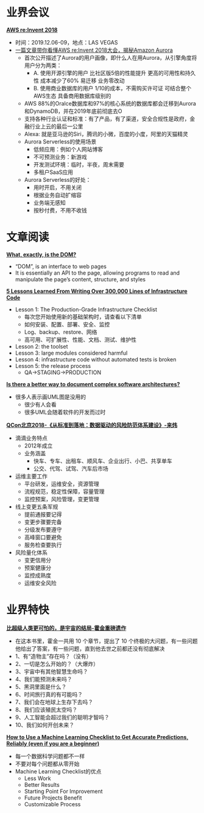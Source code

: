 ﻿# 业界会议

[**AWS re:Invent 2018**](https://reinvent.awsevents.com/)
* 时间：2019.12.06-09，地点：LAS VEGAS
* [一篇文章带你看懂AWS re:Invent 2018大会，揭秘Amazon Aurora](https://www.cnblogs.com/qcloud1001/p/10081686.html)
   * 首次公开描述了Aurora的用户画像，即什么人在用Aurora，从引擎角度将用户分为两类：
      * A. 使用开源引擎的用户 比社区版5倍的性能提升 更高的可用性和持久性 成本减少了60% 易迁移 业务零改动
      * B. 使用商业数据库的用户 1/10的成本，不需购买许可证 可结合整个AWS生态 具备商用数据库级别的
   * AWS 88%的Oralce数据库和97%的核心系统的数据库都会迁移到Aurora 和DynamoDB，并在2019年底前彻底去O
   * 支持各种行业认证和标准：有了产品，有了渠道，安全合规性是政府，金融行业上云的最后一公里
   * Alexa: 就是亚马逊的Siri，腾讯的小微，百度的小度，阿里的天猫精灵
   * Aurora Serverless的使用场景
      * 低频应用：例如个人网站博客
      * 不可预测业务：新游戏
      * 开发测试环境：临时，半夜，周末需要
      * 多租户SaaS应用
   * Aurora Serverless的好处：
      * 用时开启，不用关闭
      * 根据业务自动扩缩容
      * 业务端无感知
      * 按秒付费，不用不收钱

# 文章阅读

[**What, exactly, is the DOM?**](https://bitsofco.de/what-exactly-is-the-dom/)
* “DOM”, is an interface to web pages
* It is essentially an API to the page, allowing programs to read and manipulate the page’s content, structure, and styles


[**5 Lessons Learned From Writing Over 300,000 Lines of Infrastructure Code**](https://blog.gruntwork.io/5-lessons-learned-from-writing-over-300-000-lines-of-infrastructure-code-36ba7fadeac1)
* Lesson 1: The Production-Grade Infrastructure Checklist
   * 每次您开始使用新的基础架构时，请查看以下清单
   * 如何安装、配置、部署、安全、监控
   * Log、backup、restore、网络
   * 高可用、可扩展性、性能、文档、测试、维护性
* Lesson 2: the toolset
* Lesson 3: large modules considered harmful
* Lesson 4: infrastructure code without automated tests is broken
* Lesson 5: the release process
   * QA->STAGING->PRODUCTION


[**Is there a better way to document complex software architectures?**](https://news.ycombinator.com/item?id=18508284)
* 很多人表示画UML图是没用的
   * 很少有人会看
   * 很多UML会随着软件的开发而过时


[**QCon北京2018-《从标准到落地：数据驱动的风险防范体系建设》-来炜**](https://ppt.geekbang.org/list/qconbj2018)
* 滴滴业务特点
   * 2012年成立
   * 业务涵盖
      * 快车、专车、出租车、顺风车、企业出行、小巴、共享单车
      * 公交、代驾、试驾、汽车后市场
* 运维主要工作
   * 平台研发，运维安全，资源管理
   * 流程规范，稳定性保障，容量管理
   * 监控预案，风险管理，变更管理
* 线上变更五条军规
   * 提前通报要记得
   * 变更步骤要完备
   * 分级发布要遵守
   * 高峰窗口要避免
   * 服务检查要执行
* 风险量化体系
   * 变更信用分
   * 预案健康分
   * 监控成熟度
   * 运维安全风险


# 业界特快

[**比超级人类更可怕的，是宇宙的结局-霍金重磅遗作**](https://mp.weixin.qq.com/s?__biz=MzUyMDQ5NzI5Mg==&mid=2247500714&idx=1&sn=fb643b269d05cd7112bb2819aad260f9)
* 在这本书里，霍金一共用 10 个章节，提出了 10 个终极的大问题，有一些问题他给出了答案，有一些问题，直到他去世之前都还没有彻底解决
* 1、有“造物主”存在吗？（没有）
* 2、一切是怎么开始的？（大爆炸）
* 3、宇宙中有其他智慧生命吗？
* 4、我们能预测未来吗？
* 5、黑洞里面是什么？
* 6、时间旅行真的有可能吗？
* 7、我们会在地球上生存下去吗？
* 8、我们应该殖民太空吗？
* 9、人工智能会超过我们的聪明才智吗？
* 10、我们如何开创未来？

[**How to Use a Machine Learning Checklist to Get Accurate Predictions, Reliably (even if you are a beginner)**](https://machinelearningmastery.com/machine-learning-checklist/)
* 每一个数据科学问题都不一样
* 不要对每个问题都从零开始
* Machine Learning Checklist的优点
   * Less Work
   * Better Results
   * Starting Point For Improvement
   * Future Projects Benefit
   * Customizable Process
